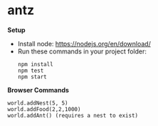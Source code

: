 # antz

**Setup**
- Install node: https://nodejs.org/en/download/
- Run these commands in your project folder:
    ```
    npm install
    npm test
    npm start
	```

**Browser Commands**

    world.addNest(5, 5)
    world.addFood(2,2,1000)
    world.addAnt() (requires a nest to exist)

